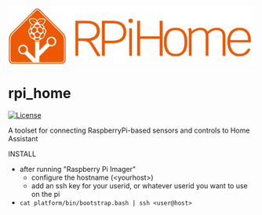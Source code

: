 <img src="img/logo@2x.png">

# rpi_home
[![License](https://img.shields.io/badge/License-MIT-blue)](#license)

A toolset for connecting RaspberryPi-based sensors and controls to Home Assistant

INSTALL
- after running "Raspberry Pi Imager"
  - configure the hostname (\<yourhost\>)
  - add an ssh key for your userid, or whatever userid you want to use on the pi
- `cat platform/bin/bootstrap.bash | ssh <user@host>`
